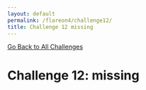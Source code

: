 ```yaml
---
layout: default
permalink: /flareon4/challenge12/
title: Challenge 12 missing
---
```


[Go Back to All Challenges](https://nobarxtx.github.io/flareon4)

# Challenge 12: missing #
